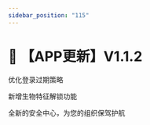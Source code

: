 ```yaml
---
sidebar_position: "115"
---
```

# 🔄 【APP更新】V1.1.2

&#x20;   优化登录过期策略

&#x20;   新增生物特征解锁功能

&#x20;   全新的安全中心，为您的组织保驾护航




